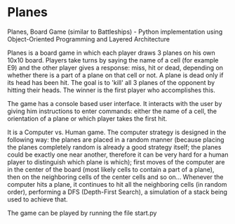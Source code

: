 # Planes
Planes, Board Game (similar to Battleships) - Python implementation using Object-Oriented Programming and Layered Architecture

Planes is a board game in which each player draws 3 planes on his own 10x10 board. Players take turns by saying the name of a cell (for example E9) and the other player 
gives a response: miss, hit or dead, depending on whether there is a part of a plane on that cell or not. A plane is dead only if its head has been hit. The goal is to 
'kill' all 3 planes of the opponent by hitting their heads. The winner is the first player who accomplishes this.

The game has a console based user interface. It interacts with the user by giving him instructions to enter commands: either the name of a cell, the orientation of a
plane or which player takes the first hit.

It is a Computer vs. Human game. The computer strategy is designed in the following way: the planes are placed in a random manner (because placing the planes completely 
random is already a good strategy itself; the planes could be exactly one near another, therefore it can be very hard for a human player to distinguish which plane is 
which); first moves of the computer are in the center of the board (most likely cells to contain a part of a plane), then on the neighboring cells of the center cells 
and so on... Whenever the computer hits a plane, it continues to hit all the neighboring cells (in random order), performing a DFS (Depth-First Search), a simulation
of a stack being used to achieve that.

The game can be played by running the file start.py
